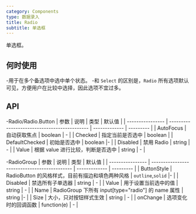 ```yaml
---
category: Components
type: 数据录入
title: Radio
subtitle: 单选框
---
```


单选框。

## 何时使用

-用于在多个备选项中选中单个状态。
-和 `Select` 的区别是，`Radio` 所有选项默认可见，方便用户在比较中选择，因此选项不宜过多。



## API
-Radio/Radio.Button
| 参数             | 说明                                         | 类型          | 默认值    |
| ---------------- | -------------------------------------------- | ------------- | --------- |
| AutoFocus | 自动获取焦点                               | boolean        | -         |
| Checked            | 指定当前是否选中           | boolean         |
| DefaultChecked            | 初始是否选中          | boolean         |-       |
| Disabled |	禁用 Radio        | string        | -         |
| Value              | 根据 value 进行比较，判断是否选中        | string        | -        |

-RadioGroup
| 参数             | 说明                                         | 类型          | 默认值    |
| ---------------- | -------------------------------------------- | ------------- | --------- |
| ButtonStyle            | RadioButton 的风格样式，目前有描边和填色两种风格          | `outline`,`solid`         |-       |
| Disabled |	禁选所有子单选器       | string        | -         |
| Value              | 用于设置当前选中的值        | string        | -        |
| Name            | RadioGroup 下所有 input[type="radio"] 的 name 属性          | string         |-       |
| Size |	大小，只对按钮样式生效        | string        | -         |
| onChange              | 选项变化时的回调函数       | function(e)        | -        |
